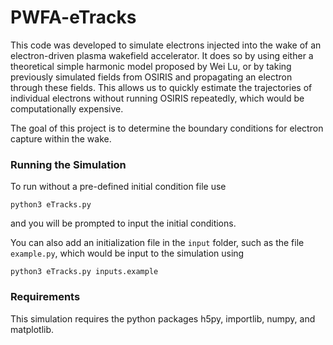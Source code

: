 # PWFA-eTracks

This code was developed to simulate electrons injected into the wake of an electron-driven plasma wakefield accelerator. It does so by using either a theoretical simple harmonic model proposed by Wei Lu, or by taking previously simulated fields from OSIRIS and propagating an electron through these fields. This allows us to quickly estimate the trajectories of individual electrons without running OSIRIS repeatedly, which would be computationally expensive.

The goal of this project is to determine the boundary conditions for electron capture within the wake.

### Running the Simulation
To run without a pre-defined initial condition file use
```
python3 eTracks.py
```
and you will be prompted to input the initial conditions.

You can also add an initialization file in the `input` folder, such as the file `example.py`, which would be input to the simulation using 
```
python3 eTracks.py inputs.example
```
### Requirements
This simulation requires the python packages h5py, importlib, numpy, and matplotlib.
